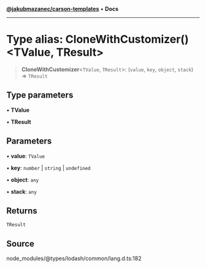 [**@jakubmazanec/carson-templates**](../../../README.md) • **Docs**

---

# Type alias: CloneWithCustomizer()\<TValue, TResult\>

> **CloneWithCustomizer**\<`TValue`, `TResult`\>: (`value`, `key`, `object`, `stack`) => `TResult`

## Type parameters

• **TValue**

• **TResult**

## Parameters

• **value**: `TValue`

• **key**: `number` \| `string` \| `undefined`

• **object**: `any`

• **stack**: `any`

## Returns

`TResult`

## Source

node_modules/@types/lodash/common/lang.d.ts:182
